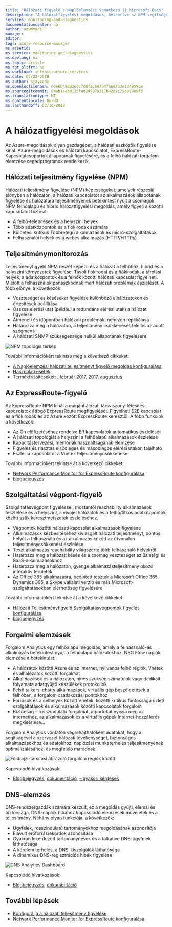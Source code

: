 ```yaml
---
title: "Hálózati figyelő a Naplóelemzési vonatkozó |} Microsoft Docs"
description: "A hálózatfigyelési megoldások, beleértve az NPM segítségével kezeli a felhő, a helyszíni és hibrid környezetekben hálózatok áttekintése."
services: monitoring-and-diagnostics
documentationcenter: na
author: agummadi
manager: 
editor: 
tags: azure-resource-manager
ms.assetid: 
ms.service: monitoring-and-diagnostics
ms.devlang: na
ms.topic: article
ms.tgt_pltfrm: na
ms.workload: infrastructure-services
ms.date: 02/22/2018
ms.author: ajaycode
ms.openlocfilehash: 66e6b49dd3e3c7d0f2cbd7547b68733e1d4959ce
ms.sourcegitcommit: 8aab1aab0135fad24987a311b42a1c25a839e9f3
ms.translationtype: MT
ms.contentlocale: hu-HU
ms.lasthandoff: 03/16/2018
---
```

# <a name="network-monitoring-solutions"></a>A hálózatfigyelési megoldások 

Az Azure-megoldások olyan gazdagépet, a hálózati eszközök figyelése kínál. Azure-megoldások és hálózati kapcsolatot, ExpressRoute-Kapcsolatcsoportok állapotának figyelésére, és a felhő hálózati forgalom elemzése segédprogramok rendelkezik.

## <a name="network-performance-monitor-npm"></a>Hálózati teljesítmény figyelése (NPM)

Hálózati teljesítmény figyelése (NPM) képességeket, amelyek részesíti előnyben a hálózaton, a hálózati kapcsolatot az alkalmazások állapotának figyelése és hálózatára teljesítményének betekintést nyújt a csomagok. NPM felhőalapú és hibrid hálózatfigyelési megoldás, amely figyeli a közötti kapcsolatot biztosít:
 
* A felhő-telepítések és a helyszíni helyek
* Több adatközpontok és a fiókirodák számára
* Küldetési kritikus Többrétegű alkalmazások és micro-szolgáltatások
* Felhasználói helyek és a webes alkalmazás (HTTP/HTTPs) 

## <a name="performance-monitor"></a>Teljesítménymonitorozás

Teljesítményfigyelő NPM részét képezi, és a hálózat a felhőhöz, hibrid és a helyszíni környezetek figyelése. Távoli fiókirodai és a fiókirodák, a tárolási helyek, a adatközpontok és a felhők közötti hálózati kapcsolat figyelheti. Mielőtt a felhasználók panaszkodnak mert hálózati problémák észlelését. A főbb előnyei a következők:

* Veszteséget és késéseket figyelése különböző alhálózatokon és értesítések beállítása
* Összes elérési utat (például a redundáns elérési utak) a hálózat figyelése
* Átmeneti és időpontban hálózati problémák, nehezen replikálása
* Határozza meg a hálózaton, a teljesítmény csökkenését felelős az adott szegmens
* A hálózati SNMP szükségessége nélkül állapotának figyelésére

![NPM topológia térkép](./media/network-monitoring-overview/npm-topology-map.png) 

További információkért tekintse meg a következő cikkeket:

* [A Naplóelemzési hálózati teljesítményt figyelő megoldás konfigurálása](../log-analytics/log-analytics-network-performance-monitor.md) 
* [Használati esetek](https://blogs.technet.microsoft.com/msoms/2016/08/30/monitor-on-premises-cloud-iaas-and-hybrid-networks-using-oms-network-performance-monitor/)
*  Termékfrissítéseket: [. február 2017](https://blogs.technet.microsoft.com/msoms/2017/02/27/oms-network-performance-monitor-is-now-generally-available/), [2017. augusztus](https://blogs.technet.microsoft.com/msoms/2017/08/14/improvements-to-oms-network-performance-monitor/)

## <a name="expressroute-monitor"></a>Az ExpressRoute-figyelő

Az ExpressRoute NPM kínál a magánhálózati társviszony-létesítési kapcsolatok átfogó ExpressRoute megfigyelését. Figyelheti E2E kapcsolat és a fiókirodák és az Azure között ExpressRoute keresztül. A főbb funkciók a következők:

* Az Ön előfizetéséhez rendelve ER kapcsolatok automatikus észlelését
* A hálózati topológiát a helyszíni a felhőalapú alkalmazások észlelése
* Kapacitástervezési, memóriakihasználtságának elemzése
* Figyelés és riasztás elsődleges és másodlagos elérési utakon található
* Észleli a kapcsolatot a Vnetek teljesítménycsökkenése

További információkért tekintse át a következő cikkeket:

* [Network Performance Monitor for ExpressRoute konfigurálása](../expressroute/how-to-npm.md)
* [blogbejegyzés](https://aka.ms/NPMExRmonitorGA)

## <a name="service-endpoint-monitor"></a>Szolgáltatási végpont-figyelő

Szolgáltatásvégpont figyeléssel, mostantól reachability alkalmazások tesztelése és a helyszíni, a vivőjel hálózatok és a felhő/titkos adatközpontok között szűk keresztmetszetek észleléséhez.

* Végpontok közötti hálózati kapcsolat alkalmazások figyelése
* Alkalmazások kézbesítéséhez kivizsgált hálózati teljesítményt, pontos helyét a felhasználó és az alkalmazás között az útvonalon teljesítménycsökkenést észlelése
* Teszt alkalmazás reachability világszerte több felhasználó helyekről
* Határozza meg a hálózati késés és a csomag veszteséget az üzletági és SaaS-alkalmazásokhoz
* Határozza meg a hálózaton, gyenge alkalmazásteljesítmény okozó interaktív területek
* Az Office 365 alkalmazásra, beépített tesztek a Microsoft Office 365, Dynamics 365, a Skype vállalati verzió és más Microsoft-szolgáltatásokban elérhetőség figyelésére

További információkért tekintse át a következő cikkeket:

* [Hálózati Teljesítményfigyelő Szolgáltatásvégpontok figyelés konfigurálása](https://aka.ms/applicationconnectivitymonitorguide)
* [blogbejegyzés](https://aka.ms/svcendptmonitor)

## <a name="traffic-analytics"></a>Forgalmi elemzések
Forgalom Analytics egy felhőalapú megoldás, amely a felhasználó-és alkalmazás betekintést nyújt a felhőalapú hálózatokhoz. NSG Flow naplók elemzése a betekintést:

* A hálózatok közötti Azure és az Internet, nyilvános felhő régiók, Vnetek és alhálózatok közötti forgalmat
* Alkalmazások és a hálózaton, nincs szükség szimatolók vagy dedikált folyamata adatgyűjtő készülékek protokollok
* Felső talkers, chatty alkalmazások, virtuális gép beszélgetések a felhőben, a forgalom csatlakozási pontokhoz
* Források és a célhelyek között Vnetek, közötti kritikus fontosságú üzleti szolgáltatások és alkalmazások közötti kapcsolatok forgalom
* Biztonság – rosszindulatú forgalmat, a portokat nyissa meg az internethez, az alkalmazások és a virtuális gépek Internet-hozzáférés megkísérlése...

Forgalom Analytics vontatón végrehajthatóként adatokat, hogy a segítségével a szervezet hálózati tevékenységet, biztonságos alkalmazásokhoz és adatokhoz, naplózási munkaterhelés teljesítményének optimalizálásához, és megfelelő maradnak.

![Földrajzi-társítási ábrázoló forgalom régiók között](../network-watcher/media/traffic-analytics/geo-map-view-showcasing-traffic-distribution-to-countries-and-continents.png) 

Kapcsolódó hivatkozások:
* [Blogbejegyzés](https://aka.ms/trafficanalytics), [dokumentáció](https://aka.ms/trafficanalyticsdocs), [– gyakori kérdések](https://docs.microsoft.com/azure/network-watcher/traffic-analytics-faq)

## <a name="dns-analytics"></a>DNS-elemzés
DNS-rendszergazdák számára készült, ez a megoldás gyűjti, elemzi és biztonsága, DNS-naplók hibához kapcsolódó elemzések műveletek és a teljesítmény.  Néhány olyan funkciója, a következők:

* Ügyfelek, rosszindulatú tartományokhoz megoldásának azonosítója
* Elavult erőforrásrekordok azonosítása
* Gyakran lekérdezett tartománynevek és a talkative DNS-ügyfelek láthatósága
* A kérelem terhelés, a DNS-kiszolgálók láthatósága
* A dinamikus DNS-regisztrációs hibák figyelése

![DNS Analytics Dashboard](./media/network-monitoring-overview/dns-analytics-overview.png) 

Kapcsolódó hivatkozások:
* [Blogbejegyzés](https://blogs.technet.microsoft.com/msoms/2017/04/19/introducing-oms-dns-analytics/), [dokumentáció](https://docs.microsoft.com/azure/log-analytics/log-analytics-dns)

## <a name="next-steps"></a>További lépések

* [Konfigurálja a hálózati teljesítmény figyelése](https://docs.microsoft.com/azure/log-analytics/log-analytics-network-performance-monitor)
* [Network Performance Monitor for ExpressRoute konfigurálása](../expressroute/how-to-npm.md)
